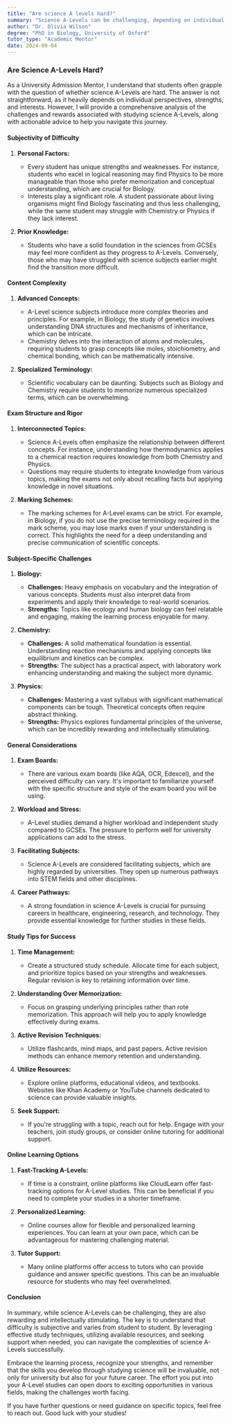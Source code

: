 ```yaml
---
title: "Are science A levels hard?"
summary: "Science A-Levels can be challenging, depending on individual strengths and interests. Understanding your abilities is key to success."
author: "Dr. Olivia Wilson"
degree: "PhD in Biology, University of Oxford"
tutor_type: "Academic Mentor"
date: 2024-09-04
---
```


### Are Science A-Levels Hard?

As a University Admission Mentor, I understand that students often grapple with the question of whether science A-Levels are hard. The answer is not straightforward, as it heavily depends on individual perspectives, strengths, and interests. However, I will provide a comprehensive analysis of the challenges and rewards associated with studying science A-Levels, along with actionable advice to help you navigate this journey.

#### Subjectivity of Difficulty

1. **Personal Factors:**
   - Every student has unique strengths and weaknesses. For instance, students who excel in logical reasoning may find Physics to be more manageable than those who prefer memorization and conceptual understanding, which are crucial for Biology.
   - Interests play a significant role. A student passionate about living organisms might find Biology fascinating and thus less challenging, while the same student may struggle with Chemistry or Physics if they lack interest.

2. **Prior Knowledge:**
   - Students who have a solid foundation in the sciences from GCSEs may feel more confident as they progress to A-Levels. Conversely, those who may have struggled with science subjects earlier might find the transition more difficult.

#### Content Complexity

1. **Advanced Concepts:**
   - A-Level science subjects introduce more complex theories and principles. For example, in Biology, the study of genetics involves understanding DNA structures and mechanisms of inheritance, which can be intricate.
   - Chemistry delves into the interaction of atoms and molecules, requiring students to grasp concepts like moles, stoichiometry, and chemical bonding, which can be mathematically intensive.

2. **Specialized Terminology:**
   - Scientific vocabulary can be daunting. Subjects such as Biology and Chemistry require students to memorize numerous specialized terms, which can be overwhelming.

#### Exam Structure and Rigor

1. **Interconnected Topics:**
   - Science A-Levels often emphasize the relationship between different concepts. For instance, understanding how thermodynamics applies to a chemical reaction requires knowledge from both Chemistry and Physics.
   - Questions may require students to integrate knowledge from various topics, making the exams not only about recalling facts but applying knowledge in novel situations.

2. **Marking Schemes:**
   - The marking schemes for A-Level exams can be strict. For example, in Biology, if you do not use the precise terminology required in the mark scheme, you may lose marks even if your understanding is correct. This highlights the need for a deep understanding and precise communication of scientific concepts.

#### Subject-Specific Challenges

1. **Biology:**
   - **Challenges:** Heavy emphasis on vocabulary and the integration of various concepts. Students must also interpret data from experiments and apply their knowledge to real-world scenarios.
   - **Strengths:** Topics like ecology and human biology can feel relatable and engaging, making the learning process enjoyable for many.

2. **Chemistry:**
   - **Challenges:** A solid mathematical foundation is essential. Understanding reaction mechanisms and applying concepts like equilibrium and kinetics can be complex.
   - **Strengths:** The subject has a practical aspect, with laboratory work enhancing understanding and making the subject more dynamic.

3. **Physics:**
   - **Challenges:** Mastering a vast syllabus with significant mathematical components can be tough. Theoretical concepts often require abstract thinking.
   - **Strengths:** Physics explores fundamental principles of the universe, which can be incredibly rewarding and intellectually stimulating.

#### General Considerations

1. **Exam Boards:**
   - There are various exam boards (like AQA, OCR, Edexcel), and the perceived difficulty can vary. It's important to familiarize yourself with the specific structure and style of the exam board you will be using.

2. **Workload and Stress:**
   - A-Level studies demand a higher workload and independent study compared to GCSEs. The pressure to perform well for university applications can add to the stress.

3. **Facilitating Subjects:**
   - Science A-Levels are considered facilitating subjects, which are highly regarded by universities. They open up numerous pathways into STEM fields and other disciplines.

4. **Career Pathways:**
   - A strong foundation in science A-Levels is crucial for pursuing careers in healthcare, engineering, research, and technology. They provide essential knowledge for further studies in these fields.

#### Study Tips for Success

1. **Time Management:**
   - Create a structured study schedule. Allocate time for each subject, and prioritize topics based on your strengths and weaknesses. Regular revision is key to retaining information over time.

2. **Understanding Over Memorization:**
   - Focus on grasping underlying principles rather than rote memorization. This approach will help you to apply knowledge effectively during exams.

3. **Active Revision Techniques:**
   - Utilize flashcards, mind maps, and past papers. Active revision methods can enhance memory retention and understanding.

4. **Utilize Resources:**
   - Explore online platforms, educational videos, and textbooks. Websites like Khan Academy or YouTube channels dedicated to science can provide valuable insights.

5. **Seek Support:**
   - If you're struggling with a topic, reach out for help. Engage with your teachers, join study groups, or consider online tutoring for additional support.

#### Online Learning Options

1. **Fast-Tracking A-Levels:**
   - If time is a constraint, online platforms like CloudLearn offer fast-tracking options for A-Level studies. This can be beneficial if you need to complete your studies in a shorter timeframe.

2. **Personalized Learning:**
   - Online courses allow for flexible and personalized learning experiences. You can learn at your own pace, which can be advantageous for mastering challenging material.

3. **Tutor Support:**
   - Many online platforms offer access to tutors who can provide guidance and answer specific questions. This can be an invaluable resource for students who may feel overwhelmed.

#### Conclusion

In summary, while science A-Levels can be challenging, they are also rewarding and intellectually stimulating. The key is to understand that difficulty is subjective and varies from student to student. By leveraging effective study techniques, utilizing available resources, and seeking support when needed, you can navigate the complexities of science A-Levels successfully.

Embrace the learning process, recognize your strengths, and remember that the skills you develop through studying science will be invaluable, not only for university but also for your future career. The effort you put into your A-Level studies can open doors to exciting opportunities in various fields, making the challenges worth facing. 

If you have further questions or need guidance on specific topics, feel free to reach out. Good luck with your studies!
    
